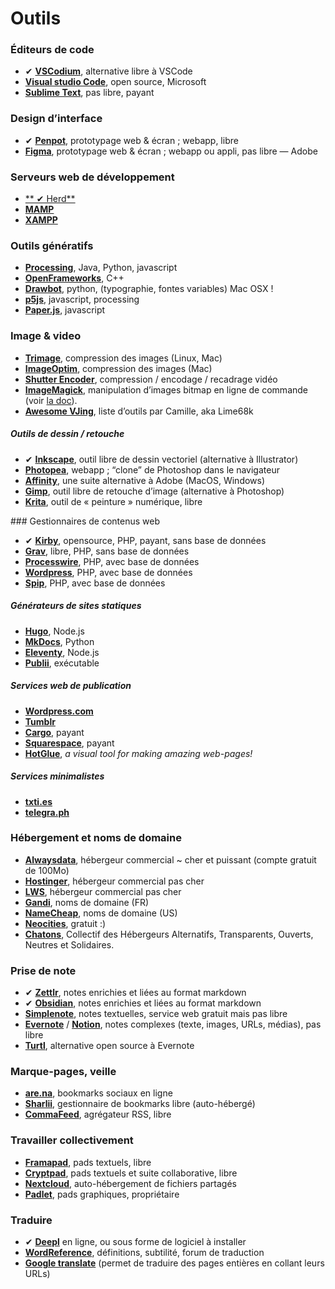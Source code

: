 # Outils

### Éditeurs de code
<div class="gridlist" markdown="1">

*  ✔ [**VSCodium**](https://vscodium.com/), alternative libre à VSCode
*  [**Visual studio Code**](https://code.visualstudio.com/), open source, Microsoft
*  [**Sublime Text**](https://www.sublimetext.com/), pas libre, payant 

</div>

### Design d’interface

<div class="gridlist" markdown="1">

*   ✔ [**Penpot**](https://penpot.app), prototypage web & écran ; webapp, libre
* [**Figma**](https://figma.com), prototypage web & écran ; webapp ou appli, pas libre — Adobe

</div>

### Serveurs web de développement

<div class="gridlist" markdown="1">

* [** ✔ Herd**](https://herd.laravel.com/)
* [**MAMP**](http://mamp.info/)
* [**XAMPP**](https://www.apachefriends.org/)

</div>

### Outils génératifs

<div class="gridlist" markdown="1">

* [**Processing**](http://processing.org/), Java, Python, javascript
* [**OpenFrameworks**](https://openframeworks.cc/), C++
* [**Drawbot**](https://drawbot.com/), python, (typographie, fontes variables) Mac OSX !
* [**p5js**](https://p5js.org/), javascript, processing
* [**Paper.js**](paperjs.org), javascript

</div>

### Image & video

<div class="gridlist" markdown="1">

* [**Trimage**](https://trimage.org/), compression des images (Linux, Mac)
* [**ImageOptim**](https://imageoptim.com/), compression des images (Mac)
* [**Shutter Encoder**](http://www.shutterencoder.com/fr/), compression / encodage / recadrage vidéo
* [**ImageMagick**](https://imagemagick.org/index.php), manipulation d’images bitmap en ligne de commande (voir [la doc](../ressources/imagemagick/)).
* [**Awesome VJing**](https://github.com/LimeLimeW/awesome-vjing), liste d’outils par Camille, aka Lime68k

</div>

##### Outils de dessin / retouche

<div class="gridlist" markdown="1">

*   ✔ [**Inkscape**](https://inkscape.org/), outil libre de dessin vectoriel (alternative à Illustrator)
* [**Photopea**](https://www.photopea.com/), webapp ; “clone” de Photoshop dans le navigateur
* [**Affinity**](http://affinity.serif.com/), une suite alternative à Adobe (MacOS, Windows)
* [**Gimp**](https://www.gimp.org/), outil libre de retouche d’image (alternative à Photoshop)
* [**Krita**](https://krita.org/), outil de « peinture » numérique, libre

</div>
### Gestionnaires de contenus web

<div class="gridlist" markdown="1">

* ✔ [**Kirby**](http://getkirby.com), opensource, PHP, payant, sans base de données
* [**Grav**](https://getgrav.org/), libre, PHP, sans base de données
* [**Processwire**](https://processwire.com/), PHP, avec base de données
* [**Wordpress**](http://wordpress.org), PHP, avec base de données
* [**Spip**](http://spip.net/), PHP, avec base de données

</div>

##### Générateurs de sites statiques

<div class="gridlist" markdown="1">

* [**Hugo**](https://gohugo.io/), Node.js
* [**MkDocs**](https://www.mkdocs.org/), Python
* [**Eleventy**](https://www.11ty.dev/), Node.js
* [**Publii**](https://getpublii.com/), exécutable

</div>

##### Services web de publication

<div class="gridlist" markdown="1">

* [**Wordpress.com**](http://wordpress.com)
* [**Tumblr**](http://tumblr.com)
* [**Cargo**](https://cargo.site/), payant
* [**Squarespace**](http://squarespace.com/), payant
* [**HotGlue**](https://hotglue.me/), _a visual tool for making amazing web-pages!_

</div>

##### Services minimalistes

<div class="gridlist" markdown="1">

* [**txti.es**](https://txti.es)
* [**telegra.ph**](http://telegra.ph)

</div>

### Hébergement et noms de domaine

<div class="gridlist" markdown="1">

* [**Alwaysdata**](https://alwaysdata.com/), hébergeur commercial ~ cher et puissant (compte gratuit de 100Mo)
* [**Hostinger**](https://www.hostinger.fr/), hébergeur commercial pas cher
* [**LWS**](https://www.lws.fr/), hébergeur commercial pas cher
* [**Gandi**](https://gandi.net), noms de domaine (FR)
* [**NameCheap**](https://NameCheap.com), noms de domaine (US)
* [**Neocities**](https://neocities.org), gratuit :)
* [**Chatons**](https://www.chatons.org/), Collectif des Hébergeurs Alternatifs, Transparents, Ouverts, Neutres et Solidaires. 

</div>

### Prise de note

<div class="gridlist" markdown="1">

* ✔ [**Zettlr**](https://www.zettlr.com/), notes enrichies et liées au format markdown
* ✔ [**Obsidian**](https://obsidian.md/), notes enrichies et liées au format markdown
* [**Simplenote**](https://simplenote.com/), notes textuelles, service web gratuit mais pas libre
* [**Evernote**](https://evernote.com/) / [**Notion**](https://www.notion.so/fr-fr), notes complexes (texte, images, URLs, médias), pas libre
* [**Turtl**](https://turtlapp.com/), alternative open source à Evernote

</div>

### Marque-pages, veille

<div class="gridlist" markdown="1">

* [**are.na**](https://are.na/), bookmarks sociaux en ligne
* [**Sharlii**](https://github.com/shaarli/Shaarli), gestionnaire de bookmarks libre (auto-hébergé)
* [**CommaFeed**](https://www.commafeed.com/), agrégateur RSS, libre

</div>

### Travailler collectivement

<div class="gridlist" markdown="1">

* [**Framapad**](https://framapad.org/), pads textuels, libre
* [**Cryptpad**](https://cryptpad.fr/), pads textuels et suite collaborative, libre
* [**Nextcloud**](https://nextcloud.com/fr/), auto-hébergement de fichiers partagés
* [**Padlet**](https://padlet.com/), pads graphiques, propriétaire

</div>

### Traduire

<div class="gridlist" markdown="1">

* ✔ [**Deepl**](https://www.deepl.com/translator) en ligne, ou sous forme de logiciel à installer
* [**WordReference**](http://www.wordreference.com/), définitions, subtilité, forum de traduction 
* [**Google translate**](https://translate.google.com/) (permet de traduire des pages entières en collant leurs URLs) 

</div>
